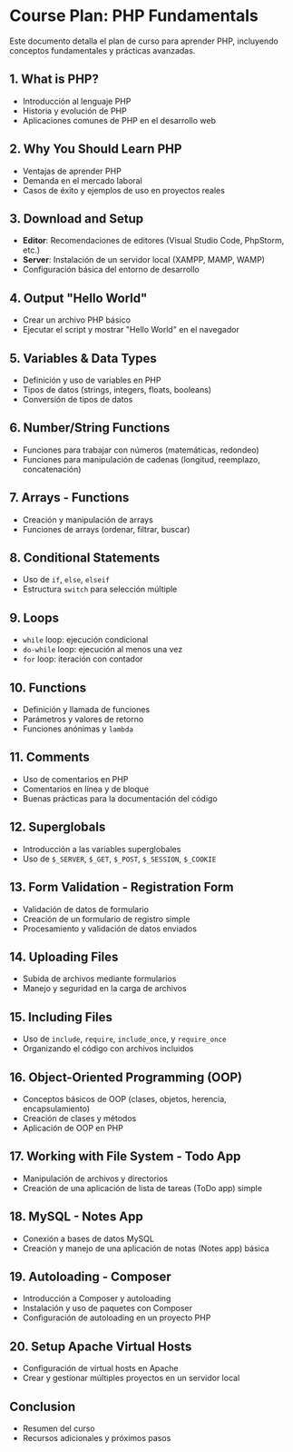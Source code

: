 # Course Plan: PHP Fundamentals

Este documento detalla el plan de curso para aprender PHP, incluyendo conceptos fundamentales y prácticas avanzadas.

## 1. What is PHP?
- Introducción al lenguaje PHP
- Historia y evolución de PHP
- Aplicaciones comunes de PHP en el desarrollo web

## 2. Why You Should Learn PHP
- Ventajas de aprender PHP
- Demanda en el mercado laboral
- Casos de éxito y ejemplos de uso en proyectos reales

## 3. Download and Setup
- **Editor**: Recomendaciones de editores (Visual Studio Code, PhpStorm, etc.)
- **Server**: Instalación de un servidor local (XAMPP, MAMP, WAMP)
- Configuración básica del entorno de desarrollo

## 4. Output "Hello World"
- Crear un archivo PHP básico
- Ejecutar el script y mostrar "Hello World" en el navegador

## 5. Variables & Data Types
- Definición y uso de variables en PHP
- Tipos de datos (strings, integers, floats, booleans)
- Conversión de tipos de datos

## 6. Number/String Functions
- Funciones para trabajar con números (matemáticas, redondeo)
- Funciones para manipulación de cadenas (longitud, reemplazo, concatenación)

## 7. Arrays - Functions
- Creación y manipulación de arrays
- Funciones de arrays (ordenar, filtrar, buscar)

## 8. Conditional Statements
- Uso de `if`, `else`, `elseif`
- Estructura `switch` para selección múltiple

## 9. Loops
- `while` loop: ejecución condicional
- `do-while` loop: ejecución al menos una vez
- `for` loop: iteración con contador

## 10. Functions
- Definición y llamada de funciones
- Parámetros y valores de retorno
- Funciones anónimas y `lambda`

## 11. Comments
- Uso de comentarios en PHP
- Comentarios en línea y de bloque
- Buenas prácticas para la documentación del código

## 12. Superglobals
- Introducción a las variables superglobales
- Uso de `$_SERVER`, `$_GET`, `$_POST`, `$_SESSION`, `$_COOKIE`

## 13. Form Validation - Registration Form
- Validación de datos de formulario
- Creación de un formulario de registro simple
- Procesamiento y validación de datos enviados

## 14. Uploading Files
- Subida de archivos mediante formularios
- Manejo y seguridad en la carga de archivos

## 15. Including Files
- Uso de `include`, `require`, `include_once`, y `require_once`
- Organizando el código con archivos incluidos

## 16. Object-Oriented Programming (OOP)
- Conceptos básicos de OOP (clases, objetos, herencia, encapsulamiento)
- Creación de clases y métodos
- Aplicación de OOP en PHP

## 17. Working with File System - Todo App
- Manipulación de archivos y directorios
- Creación de una aplicación de lista de tareas (ToDo app) simple

## 18. MySQL - Notes App
- Conexión a bases de datos MySQL
- Creación y manejo de una aplicación de notas (Notes app) básica

## 19. Autoloading - Composer
- Introducción a Composer y autoloading
- Instalación y uso de paquetes con Composer
- Configuración de autoloading en un proyecto PHP

## 20. Setup Apache Virtual Hosts
- Configuración de virtual hosts en Apache
- Crear y gestionar múltiples proyectos en un servidor local

## Conclusion
- Resumen del curso
- Recursos adicionales y próximos pasos

